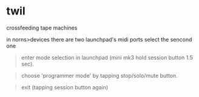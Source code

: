 # twil
crossfeeding tape machines

in norns>devices
there are two launchpad's midi ports
select the sencond one

>enter mode selection in launchpad (mini mk3 hold session button 1.5 sec).

>choose 'programmer mode' by tapping stop/solo/mute button.

>exit (tapping session button again)
